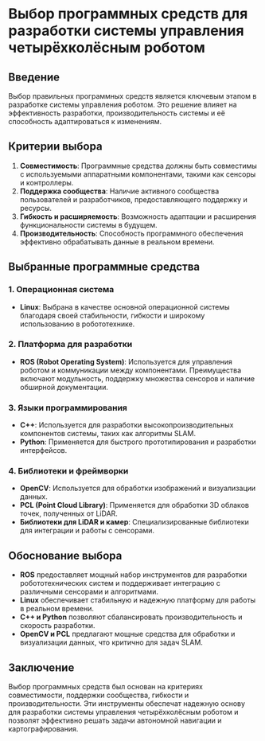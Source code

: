 # Выбор программных средств для разработки системы управления четырёхколёсным роботом

## Введение

Выбор правильных программных средств является ключевым этапом в разработке системы управления роботом. Это решение влияет на эффективность разработки, производительность системы и её способность адаптироваться к изменениям.

## Критерии выбора

1. **Совместимость**: Программные средства должны быть совместимы с используемыми аппаратными компонентами, такими как сенсоры и контроллеры.
2. **Поддержка сообщества**: Наличие активного сообщества пользователей и разработчиков, предоставляющего поддержку и ресурсы.
3. **Гибкость и расширяемость**: Возможность адаптации и расширения функциональности системы в будущем.
4. **Производительность**: Способность программного обеспечения эффективно обрабатывать данные в реальном времени.

## Выбранные программные средства

### 1. Операционная система

- **Linux**: Выбрана в качестве основной операционной системы благодаря своей стабильности, гибкости и широкому использованию в робототехнике.

### 2. Платформа для разработки

- **ROS (Robot Operating System)**: Используется для управления роботом и коммуникации между компонентами. Преимущества включают модульность, поддержку множества сенсоров и наличие обширной документации.

### 3. Языки программирования

- **C++**: Используется для разработки высокопроизводительных компонентов системы, таких как алгоритмы SLAM.
- **Python**: Применяется для быстрого прототипирования и разработки интерфейсов.

### 4. Библиотеки и фреймворки

- **OpenCV**: Используется для обработки изображений и визуализации данных.
- **PCL (Point Cloud Library)**: Применяется для обработки 3D облаков точек, полученных от LiDAR.
- **Библиотеки для LiDAR и камер**: Специализированные библиотеки для интеграции и работы с сенсорами.

## Обоснование выбора

- **ROS** предоставляет мощный набор инструментов для разработки робототехнических систем и поддерживает интеграцию с различными сенсорами и алгоритмами.
- **Linux** обеспечивает стабильную и надежную платформу для работы в реальном времени.
- **C++ и Python** позволяют сбалансировать производительность и скорость разработки.
- **OpenCV и PCL** предлагают мощные средства для обработки и визуализации данных, что критично для задач SLAM.

## Заключение

Выбор программных средств был основан на критериях совместимости, поддержки сообщества, гибкости и производительности. Эти инструменты обеспечат надежную основу для разработки системы управления четырёхколёсным роботом и позволят эффективно решать задачи автономной навигации и картографирования.
